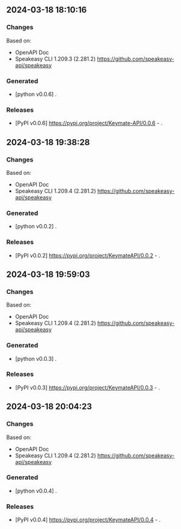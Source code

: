 ## 2024-03-18 18:10:16
### Changes
Based on:
- OpenAPI Doc  
- Speakeasy CLI 1.209.3 (2.281.2) https://github.com/speakeasy-api/speakeasy
### Generated
- [python v0.0.6] .
### Releases
- [PyPI v0.0.6] https://pypi.org/project/Keymate-API/0.0.6 - .



## 2024-03-18 19:38:28
### Changes
Based on:
- OpenAPI Doc  
- Speakeasy CLI 1.209.4 (2.281.2) https://github.com/speakeasy-api/speakeasy
### Generated
- [python v0.0.2] .
### Releases
- [PyPI v0.0.2] https://pypi.org/project/KeymateAPI/0.0.2 - .

## 2024-03-18 19:59:03
### Changes
Based on:
- OpenAPI Doc  
- Speakeasy CLI 1.209.4 (2.281.2) https://github.com/speakeasy-api/speakeasy
### Generated
- [python v0.0.3] .
### Releases
- [PyPI v0.0.3] https://pypi.org/project/KeymateAPI/0.0.3 - .

## 2024-03-18 20:04:23
### Changes
Based on:
- OpenAPI Doc  
- Speakeasy CLI 1.209.4 (2.281.2) https://github.com/speakeasy-api/speakeasy
### Generated
- [python v0.0.4] .
### Releases
- [PyPI v0.0.4] https://pypi.org/project/KeymateAPI/0.0.4 - .